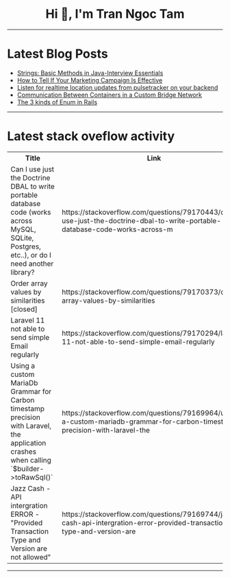 <h1 align="center">Hi 👋, I'm Tran Ngoc Tam</h1>

---

# Latest Blog Posts 
<!-- BLOG-POST-LIST:START -->
- [Strings: Basic Methods in Java-Interview Essentials](https://dev.to/arshisaxena26/strings-basic-methods-in-java-interview-essentials-1k99)
- [How to Tell If Your Marketing Campaign Is Effective](https://dev.to/kara_masterson/how-to-tell-if-your-marketing-campaign-is-effective-3k9l)
- [Listen for realtime location updates from pulsetracker on your backend](https://dev.to/l_walid/listen-for-realtime-location-updates-from-pulsetracker-on-your-backend-4c25)
- [Communication Between Containers in a Custom Bridge Network](https://dev.to/arif_hossain/communication-between-containers-in-a-custom-bridge-network-4al6)
- [The 3 kinds of Enum in Rails](https://dev.to/epigene/the-3-kinds-of-enum-in-rails-3koe)
<!-- BLOG-POST-LIST:END -->

---

# Latest stack oveflow activity
<table>
  <tr><th>Title</th><th>Link</th></tr>
  <!-- STACKOVERFLOW:START --><tr><td>Can I use just the Doctrine DBAL to write portable database code &lpar;works across MySQL, SQLite, Postgres, etc..&rpar;, or do I need another library?</td><td>https://stackoverflow.com/questions/79170443/can-i-use-just-the-doctrine-dbal-to-write-portable-database-code-works-across-m</td></tr><tr><td>Order array values by similarities [closed]</td><td>https://stackoverflow.com/questions/79170373/order-array-values-by-similarities</td></tr><tr><td>Laravel 11 not able to send simple Email regularly</td><td>https://stackoverflow.com/questions/79170294/laravel-11-not-able-to-send-simple-email-regularly</td></tr><tr><td>Using a custom MariaDb Grammar for Carbon timestamp precision with Laravel, the application crashes when calling `$builder-&gt;toRawSql&lpar;&rpar;`</td><td>https://stackoverflow.com/questions/79169964/using-a-custom-mariadb-grammar-for-carbon-timestamp-precision-with-laravel-the</td></tr><tr><td>Jazz Cash - API intergration ERROR - &quot;Provided Transaction Type and Version are not allowed&quot;</td><td>https://stackoverflow.com/questions/79169744/jazz-cash-api-intergration-error-provided-transaction-type-and-version-are</td></tr><!-- STACKOVERFLOW:END -->
</table>

---


